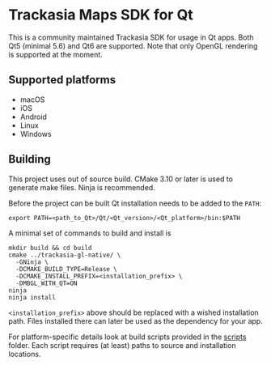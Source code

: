 # Trackasia Maps SDK for Qt

This is a community maintained Trackasia SDK for usage in Qt apps.
Both Qt5 (minimal 5.6) and Qt6 are supported.
Note that only OpenGL rendering is supported at the moment.

## Supported platforms

- macOS
- iOS
- Android
- Linux
- Windows

## Building

This project uses out of source build. CMake 3.10 or later is used to generate
make files. Ninja is recommended.

Before the project can be built Qt installation needs to be added to the `PATH`:

```shell
export PATH=<path_to_Qt>/Qt/<Qt_version>/<Qt_platform>/bin:$PATH
```

A minimal set of commands to build and install is

```shell
mkdir build && cd build
cmake ../trackasia-gl-native/ \
  -GNinja \
  -DCMAKE_BUILD_TYPE=Release \
  -DCMAKE_INSTALL_PREFIX=<installation_prefix> \
  -DMBGL_WITH_QT=ON
ninja
ninja install
```

`<installation_prefix>` above should be replaced with a wished installation path.
Files installed there can later be used as the dependency for your app.

For platform-specific details look at build scripts provided
in the [scripts](scripts) folder. Each script requires (at least) paths
to source and installation locations.
